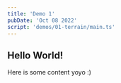 ```yaml
---
title: 'Demo 1'
pubDate: 'Oct 08 2022'
script: 'demos/01-terrain/main.ts'
---
```


## Hello World!

Here is some content yoyo :)